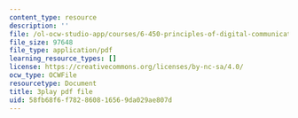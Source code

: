 ```yaml
---
content_type: resource
description: ''
file: /ol-ocw-studio-app/courses/6-450-principles-of-digital-communications-i-fall-2006/58fb68f6f782860816569da029ae807d_PMd2ZmcvMBI.pdf
file_size: 97648
file_type: application/pdf
learning_resource_types: []
license: https://creativecommons.org/licenses/by-nc-sa/4.0/
ocw_type: OCWFile
resourcetype: Document
title: 3play pdf file
uid: 58fb68f6-f782-8608-1656-9da029ae807d
---
```

